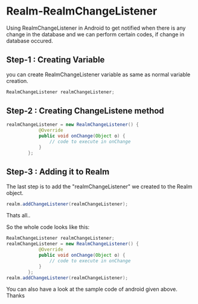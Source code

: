 # Realm-RealmChangeListener
Using RealmChangeListener in Android to get notified when there is any change in the database and we can perform certain codes, if change in database occured.

## Step-1 : Creating Variable

you can create RealmChangeListener variable as same as normal variable creation.
```java
RealmChangeListener realmChangeListener;
```
## Step-2 : Creating ChangeListene method
```java
realmChangeListener = new RealmChangeListener() {
            @Override
            public void onChange(Object o) {
                // code to execute in onChange
            }
        };
```        
## Step-3 : Adding it to Realm

The last step is to add the "realmChangeListener" we created to the Realm object.
```java
realm.addChangeListener(realmChangeListener);
```
Thats all..

So the whole code looks like this:
```java
RealmChangeListener realmChangeListener;
realmChangeListener = new RealmChangeListener() {
            @Override
            public void onChange(Object o) {
                // code to execute in onChange
            }
        };
realm.addChangeListener(realmChangeListener);
```
You can also have a look at the sample code of android given above. Thanks
